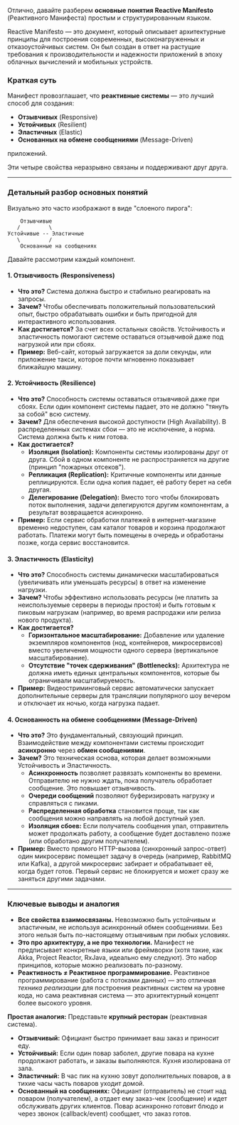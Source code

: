 Отлично, давайте разберем **основные понятия Reactive Manifesto** (Реактивного Манифеста) простым и структурированным языком.

Reactive Manifesto — это документ, который описывает архитектурные принципы для построения современных, высоконагруженных и отказоустойчивых систем. Он был создан в ответ на растущие требования к производительности и надежности приложений в эпоху облачных вычислений и мобильных устройств.

### Краткая суть

Манифест провозглашает, что **реактивные системы** — это лучший способ для создания:
*   **Отзывчивых** (Responsive)
*   **Устойчивых** (Resilient)
*   **Эластичных** (Elastic)
*   **Основанных на обмене сообщениями** (Message-Driven)

приложений.

Эти четыре свойства неразрывно связаны и поддерживают друг друга.

---

### Детальный разбор основных понятий

Визуально это часто изображают в виде "слоеного пирога":

```
    Отзывчивые
   /         \
Устойчивые -- Эластичные
   \         /
    Основанные на сообщениях
```

Давайте рассмотрим каждый компонент.

#### 1. Отзывчивость (Responsiveness)

*   **Что это?** Система должна быстро и стабильно реагировать на запросы.
*   **Зачем?** Чтобы обеспечивать положительный пользовательский опыт, быстро обрабатывать ошибки и быть пригодной для интерактивного использования.
*   **Как достигается?** За счет всех остальных свойств. Устойчивость и эластичность помогают системе оставаться отзывчивой даже под нагрузкой или при сбоях.
*   **Пример:** Веб-сайт, который загружается за доли секунды, или приложение такси, которое почти мгновенно показывает ближайшую машину.

#### 2. Устойчивость (Resilience)

*   **Что это?** Способность системы оставаться отзывчивой даже при сбоях. Если один компонент системы падает, это не должно "тянуть за собой" всю систему.
*   **Зачем?** Для обеспечения высокой доступности (High Availability). В распределенных системах сбои — это не исключение, а норма. Система должна быть к ним готова.
*   **Как достигается?**
    *   **Изоляция (Isolation):** Компоненты системы изолированы друг от друга. Сбой в одном компоненте не распространяется на другие (принцип "пожарных отсеков").
    *   **Репликация (Replication):** Критичные компоненты или данные реплицируются. Если одна копия падает, её работу берет на себя другая.
    *   **Делегирование (Delegation):** Вместо того чтобы блокировать поток выполнения, задачи делегируются другим компонентам, а результат возвращается асинхронно.
*   **Пример:** Если сервис обработки платежей в интернет-магазине временно недоступен, сам каталог товаров и корзина продолжают работать. Платежи могут быть помещены в очередь и обработаны позже, когда сервис восстановится.

#### 3. Эластичность (Elasticity)

*   **Что это?** Способность системы динамически масштабироваться (увеличивать или уменьшать ресурсы) в ответ на изменение нагрузки.
*   **Зачем?** Чтобы эффективно использовать ресурсы (не платить за неиспользуемые серверы в периоды простоя) и быть готовым к пиковым нагрузкам (например, во время распродажи или релиза нового продукта).
*   **Как достигается?**
    *   **Горизонтальное масштабирование:** Добавление или удаление экземпляров компонентов (нод, контейнеров, микросервисов) вместо увеличения мощности одного сервера (вертикальное масштабирование).
    *   **Отсутствие "точек сдерживания" (Bottlenecks):** Архитектура не должна иметь единых центральных компонентов, которые бы ограничивали масштабируемость.
*   **Пример:** Видеостриминговый сервис автоматически запускает дополнительные серверы для трансляции популярного шоу вечером и отключает их ночью, когда нагрузка падает.

#### 4. Основанность на обмене сообщениями (Message-Driven)

*   **Что это?** Это фундаментальный, связующий принцип. Взаимодействие между компонентами системы происходит **асинхронно** через **обмен сообщениями**.
*   **Зачем?** Это техническая основа, которая делает возможными Устойчивость и Эластичность.
    *   **Асинхронность** позволяет развязать компоненты во времени. Отправителю не нужно ждать, пока получатель обработает сообщение. Это повышает отзывчивость.
    *   **Очереди сообщений** позволяют буферизировать нагрузку и справляться с пиками.
    *   **Распределенная обработка** становится проще, так как сообщения можно направлять на любой доступный узел.
    *   **Изоляция сбоев:** Если получатель сообщения упал, отправитель может продолжать работу, а сообщение будет доставлено позже (или обработано другим получателем).
*   **Пример:** Вместо прямого HTTP-вызова (синхронный запрос-ответ) один микросервис помещает задачу в очередь (например, RabbitMQ или Kafka), а другой микросервис забирает и обрабатывает её, когда будет готов. Первый сервис не блокируется и может сразу же заняться другими задачами.

---

### Ключевые выводы и аналогия

*   **Все свойства взаимосвязаны.** Невозможно быть устойчивым и эластичным, не используя асинхронный обмен сообщениями. Без этого нельзя быть по-настоящему отзывчивым при любых условиях.
*   **Это про архитектуру, а не про технологии.** Манифест не предписывает конкретные языки или фреймворки (хотя такие, как Akka, Project Reactor, RxJava, идеально ему следуют). Это набор принципов, которые можно реализовать по-разному.
*   **Реактивность ≠ Реактивное программирование.** Реактивное программирование (работа с потоками данных) — это отличная *техника реализации* для построения реактивных систем на уровне кода, но сама реактивная система — это архитектурный концепт более высокого уровня.

**Простая аналогия:**
Представьте **крупный ресторан** (реактивная система).
*   **Отзывчивый:** Официант быстро принимает ваш заказ и приносит еду.
*   **Устойчивый:** Если один повар заболел, другие повара на кухне продолжают работать, и заказы выполняются. Кухня изолирована от зала.
*   **Эластичный:** В час пик на кухню зовут дополнительных поваров, а в тихие часы часть поваров уходит домой.
*   **Основанный на сообщениях:** Официант (отправитель) не стоит над поваром (получателем), а отдает ему заказ-чек (сообщение) и идет обслуживать других клиентов. Повар асинхронно готовит блюдо и через звонок (callback/event) сообщает, что заказ готов.